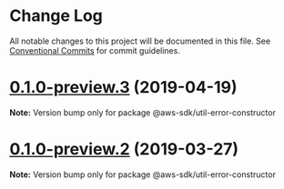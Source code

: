 # Change Log

All notable changes to this project will be documented in this file.
See [Conventional Commits](https://conventionalcommits.org) for commit guidelines.

# [0.1.0-preview.3](https://github.com/aws/aws-sdk-js-v3/compare/@aws-sdk/util-error-constructor@0.1.0-preview.2...@aws-sdk/util-error-constructor@0.1.0-preview.3) (2019-04-19)

**Note:** Version bump only for package @aws-sdk/util-error-constructor





# [0.1.0-preview.2](https://github.com/aws/aws-sdk-js-v3/compare/@aws-sdk/util-error-constructor@0.1.0-preview.1...@aws-sdk/util-error-constructor@0.1.0-preview.2) (2019-03-27)

**Note:** Version bump only for package @aws-sdk/util-error-constructor
